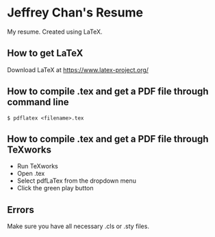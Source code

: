 # Jeffrey Chan's Resume
My resume. Created using  LaTeX.

## How to get LaTeX
Download LaTeX at https://www.latex-project.org/

## How to compile .tex and get a PDF file through command line
    $ pdflatex <filename>.tex

## How to compile .tex and get a PDF file through TeXworks
- Run TeXworks
- Open <filename>.tex
- Select pdfLaTex from the dropdown menu
- Click the green play button

## Errors
Make sure you have all necessary .cls or .sty files.
